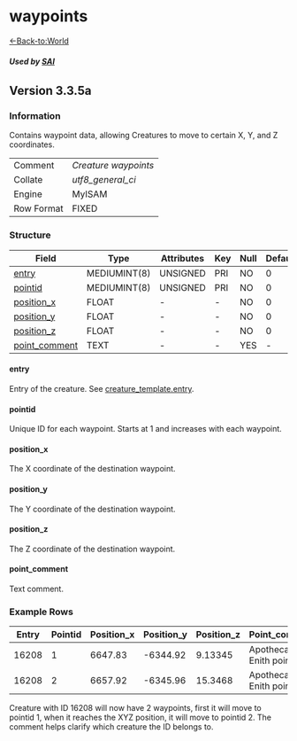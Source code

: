 # waypoints

[<-Back-to:World](database-world.md)

###### **Used by [SAI](https://trinitycore.atlassian.net/wiki/display/tc/smart_scripts)**

## **Version 3.3.5a**

### Information

Contains waypoint data, allowing Creatures to move to certain X, Y, and Z coordinates.

|            |                      |
|------------|----------------------|
| Comment    | *Creature waypoints* |
| Collate    | *utf8\_general\_ci*  |
| Engine     | MyISAM               |
| Row Format | FIXED                |

### Structure

| Field                                                                                                 | Type         | Attributes | Key | Null | Default |
|-------------------------------------------------------------------------------------------------------|--------------|------------|-----|------|---------|
| [entry](https://trinitycore.atlassian.net/wiki/display/tc/waypoints#waypoints-entry)                  | MEDIUMINT(8) | UNSIGNED   | PRI | NO   | 0       |
| [pointid](https://trinitycore.atlassian.net/wiki/display/tc/waypoints#waypoints-pointid)              | MEDIUMINT(8) | UNSIGNED   | PRI | NO   | 0       |
| [position\_x](https://trinitycore.atlassian.net/wiki/display/tc/waypoints#waypoints-position_x)       | FLOAT        | -          | -   | NO   | 0       |
| [position\_y](https://trinitycore.atlassian.net/wiki/display/tc/waypoints#waypoints-position_y)       | FLOAT        | -          | -   | NO   | 0       |
| [position\_z](https://trinitycore.atlassian.net/wiki/display/tc/waypoints#waypoints-position_z)       | FLOAT        | -          | -   | NO   | 0       |
| [point\_comment](https://trinitycore.atlassian.net/wiki/display/tc/waypoints#waypoints-point_comment) | TEXT         | -          | -   | YES  | -       |

#### entry

Entry of the creature. See [creature\_template.entry](https://trinitycore.atlassian.net/wiki/display/tc/creature_template#creature_template-entry).

#### pointid

Unique ID for each waypoint. Starts at 1 and increases with each waypoint.

#### position\_x

The X coordinate of the destination waypoint.

#### position\_y

The Y coordinate of the destination waypoint.

#### position\_z

The Z coordinate of the destination waypoint.

#### point\_comment

Text comment.

### Example Rows

| Entry | Pointid | Position\_x | Position\_y | Position\_z | Point\_comment           |
|-------|---------|-------------|-------------|-------------|--------------------------|
| 16208 | 1       | 6647.83     | -6344.92    | 9.13345     | Apothecary Enith point 1 |
| 16208 | 2       | 6657.92     | -6345.96    | 15.3468     | Apothecary Enith point 2 |

Creature with ID 16208 will now have 2 waypoints, first it will move to pointid 1, when it reaches the XYZ position, it will move to pointid 2. The comment helps clarify which creature the ID belongs to.


